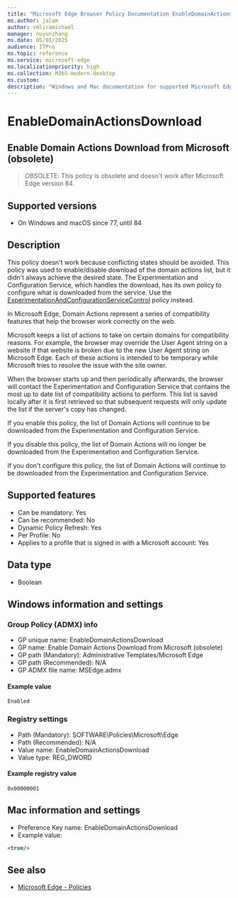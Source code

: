 ```yaml
---
title: "Microsoft Edge Browser Policy Documentation EnableDomainActionsDownload"
ms.author: jalam
author: vmliramichael
manager: nuyunzhang
ms.date: 05/01/2025
audience: ITPro
ms.topic: reference
ms.service: microsoft-edge
ms.localizationpriority: high
ms.collection: M365-modern-desktop
ms.custom:
description: "Windows and Mac documentation for supported Microsoft Edge Browser policy: Enable Domain Actions Download from Microsoft (obsolete)"
---
```


<!--THIS FILE IS AUTOMATICALLY GENERATED. MANUAL CHANGES WILL BE OVERWRITTEN.-->
<!--Please contact the Microsoft Edge Manageability team with any questions.-->

# EnableDomainActionsDownload

## Enable Domain Actions Download from Microsoft (obsolete)
> OBSOLETE: This policy is obsolete and doesn't work after Microsoft Edge version 84.

## Supported versions

- On Windows and macOS since 77, until 84

## Description

This policy doesn't work because conflicting states should be avoided. This policy was used to enable/disable download of the domain actions list, but it didn't always achieve the desired state. The Experimentation and Configuration Service, which handles the download, has its own policy to configure what is downloaded from the service. Use the [ExperimentationAndConfigurationServiceControl](ExperimentationAndConfigurationServiceControl.md) policy instead.

In Microsoft Edge, Domain Actions represent a series of compatibility features that help the browser work correctly on the web.

Microsoft keeps a list of actions to take on certain domains for compatibility reasons. For example, the browser may override the User Agent string on a website if that website is broken due to the new User Agent string on Microsoft Edge. Each of these actions is intended to be temporary while Microsoft tries to resolve the issue with the site owner.

When the browser starts up and then periodically afterwards, the browser will contact the Experimentation and Configuration Service that contains the most up to date list of compatibility actions to perform. This list is saved locally after it is first retrieved so that subsequent requests will only update the list if the server's copy has changed.

If you enable this policy, the list of Domain Actions will continue to be downloaded from the Experimentation and Configuration Service.

If you disable this policy, the list of Domain Actions will no longer be downloaded from the Experimentation and Configuration Service.

If you don't configure this policy, the list of Domain Actions will continue to be downloaded from the Experimentation and Configuration Service.

## Supported features

- Can be mandatory: Yes
- Can be recommended: No
- Dynamic Policy Refresh: Yes
- Per Profile: No
- Applies to a profile that is signed in with a Microsoft account: Yes

## Data type

- Boolean

## Windows information and settings

### Group Policy (ADMX) info

- GP unique name: EnableDomainActionsDownload
- GP name: Enable Domain Actions Download from Microsoft (obsolete)
- GP path (Mandatory): Administrative Templates/Microsoft Edge
- GP path (Recommended): N/A
- GP ADMX file name: MSEdge.admx

#### Example value

```
Enabled
```

### Registry settings

- Path (Mandatory): SOFTWARE\Policies\Microsoft\Edge
- Path (Recommended): N/A
- Value name: EnableDomainActionsDownload
- Value type: REG_DWORD

#### Example registry value

```
0x00000001
```


## Mac information and settings

- Preference Key name: EnableDomainActionsDownload
- Example value:

```xml
<true/>
```

## See also
- [Microsoft Edge - Policies](../microsoft-edge-policies.md)

